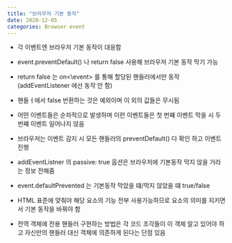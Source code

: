 ```yaml
---
title: "브라우저 기본 동작"
date: 2020-12-05
categories: Browser event
---
```


- 각 이벤트엔 브라우저 기본 동작이 대응함

- event.preventDefault() 나 return false 사용해 브라우저 기본 동작 막기 가능

- return false 는 on<\event> 를 통해 할당된 핸들러에서만 동작 (addEventListener 에선 동작 안 함)

- 핸들ㅓ에서 false 반환하는 것은 예외이며 이 외의 값들은 무시됨

- 어떤 이벤트들은 순차적으로 발생하며 이런 이벤트들은 첫 번쨰 이벤트 막을 시 두 번쨰 이벤트 일어나지 않음

- 브라우저는 이벤트 감지 시 모든 핸들러의 preventDefault() 다 확인 하고 이벤트 진행

- addEventListner 의 passive: true 옵션은 브라우저에 기본동작 막지 않을 거라는 정보 전해줌

- event.defaultPrevented 는 기본동작 막았을 떄/막지 않았을 떄 true/false

- HTML 표준에 먖춰야 해당 요소의 기능 전부 사용가능하므로 요소의 의미를 지키면서 기본 동작을 바꿔야 함

- 전역 객체에 전용 핸들러 구현하는 방법은 각 코드 조각들이 이 객체 알고 있어야 하고 자신만의 핸들러 대신 객체에 의존하게 된다는 단점 있음
